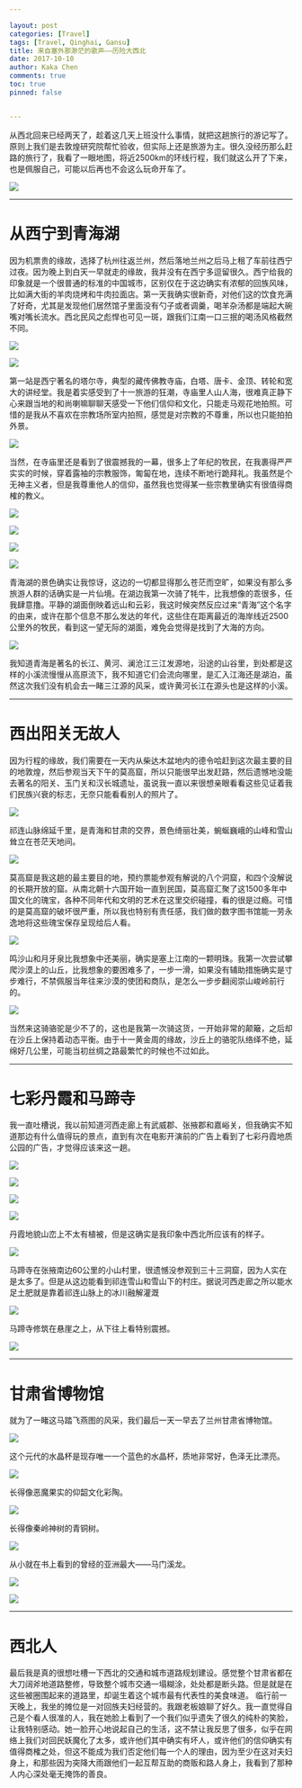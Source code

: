 ```yaml
---

layout: post
categories: [Travel]
tags: [Travel, Qinghai, Gansu]
title: 来自塞外那渺茫的歌声——历险大西北
date: 2017-10-10
author: Kaka Chen
comments: true
toc: true
pinned: false


---
```


从西北回来已经两天了，趁着这几天上班没什么事情，就把这趟旅行的游记写了。原则上我们是去敦煌研究院帮忙验收，但实际上还是旅游为主。很久没经历那么赶路的旅行了，我看了一眼地图，将近2500km的环线行程，我们就这么开了下来，也是佩服自己，可能以后再也不会这么玩命开车了。

![](https://raw.githubusercontent.com/kakack/kakack.github.io/master/_images/20171010-1.png)

---

# 从西宁到青海湖

因为机票贵的缘故，选择了杭州往返兰州，然后落地兰州之后马上租了车前往西宁过夜。因为晚上到白天一早就走的缘故，我并没有在西宁多逗留很久。西宁给我的印象就是一个很普通的标准的中国城市，区别仅在于这边确实有浓郁的回族风味，比如满大街的羊肉烧烤和牛肉拉面店。第一天我确实很新奇，对他们这的饮食充满了好奇，尤其是发现他们居然馆子里面没有勺子或者调羹，喝羊杂汤都是端起大碗嘴对嘴长流水。西北民风之彪悍也可见一斑，跟我们江南一口三抿的喝汤风格截然不同。

![](https://raw.githubusercontent.com/kakack/kakack.github.io/master/_images/20171010-2.JPG)

![](https://raw.githubusercontent.com/kakack/kakack.github.io/master/_images/20171010-3.JPG)

第一站是西宁著名的塔尔寺，典型的藏传佛教寺庙，白塔、唐卡、金顶、转轮和宽大的讲经堂。我是着实感受到了十一旅游的狂潮，寺庙里人山人海，很难真正静下心来跟当地的和尚喇嘛聊聊天感受一下他们信仰和文化，只能走马观花地拍照。可惜的是我从不喜欢在宗教场所室内拍照，感觉是对宗教的不尊重，所以也只能拍拍外景。

![](https://raw.githubusercontent.com/kakack/kakack.github.io/master/_images/20171010-4.JPG)

当然，在寺庙里还是看到了很震撼我的一幕，很多上了年纪的牧民，在我裹得严严实实的时候，穿着露袖的宗教服饰，匍匐在地，连续不断地行跪拜礼。我虽然是个无神主义者，但是我尊重他人的信仰，虽然我也觉得某一些宗教里确实有很值得商榷的教义。

![](https://raw.githubusercontent.com/kakack/kakack.github.io/master/_images/20171010-5.JPG)

![](https://raw.githubusercontent.com/kakack/kakack.github.io/master/_images/20171010-6.JPG)

![](https://raw.githubusercontent.com/kakack/kakack.github.io/master/_images/20171010-7.JPG)

![](https://raw.githubusercontent.com/kakack/kakack.github.io/master/_images/20171010-8.JPG)

青海湖的景色确实让我惊讶，这边的一切都显得那么苍茫而空旷，如果没有那么多旅游人群的话确实是一片仙境。在湖边我第一次骑了牦牛，比我想像的乖很多，任我肆意撸。平静的湖面倒映着远山和云彩，我这时候突然反应过来“青海”这个名字的由来，或许在那个信息不那么发达的年代，这些住在距离最近的海岸线近2500公里外的牧民，看到这一望无际的湖面，难免会觉得是找到了大海的方向。

![](https://raw.githubusercontent.com/kakack/kakack.github.io/master/_images/20171010-9.JPG)


我知道青海是著名的长江、黄河、澜沧江三江发源地，沿途的山谷里，到处都是这样的小溪流慢慢从高原流下，我不知道它们会流向哪里，是汇入江海还是湖泊，虽然这次我们没有机会去一睹三江源的风采，或许黄河长江在源头也是这样的小溪。

---

# 西出阳关无故人

因为行程的缘故，我们需要在一天内从柴达木盆地内的德令哈赶到这次最主要的目的地敦煌，然后参观当天下午的莫高窟，所以只能很早出发赶路，然后遗憾地没能去著名的阳关、玉门关和汉长城遗址，虽说我一直以来很想亲眼看看这些见证着我们民族兴衰的标志，无奈只能看看别人的照片了。

![](https://raw.githubusercontent.com/kakack/kakack.github.io/master/_images/20171010-10.JPG)

祁连山脉绵延千里，是青海和甘肃的交界，景色绮丽壮美，蜿蜒巍峨的山峰和雪山耸立在苍茫天地间。

![](https://raw.githubusercontent.com/kakack/kakack.github.io/master/_images/20171010-11.JPG)

莫高窟是我这趟的最主要目的地，预约票能参观有解说的八个洞窟，和四个没解说的长期开放的窟。从南北朝十六国开始一直到民国，莫高窟汇聚了这1500多年中国文化的瑰宝，各种不同年代和文明的艺术在这里交织碰撞，看的很是过瘾。可惜的是莫高窟的破坏很严重，所以我也特别有责任感，我们做的数字图书馆能一劳永逸地将这些瑰宝保存呈现给后人看。

![](https://raw.githubusercontent.com/kakack/kakack.github.io/master/_images/20171010-12.JPG)

鸣沙山和月牙泉比我想象中还美丽，确实是塞上江南的一颗明珠。我第一次尝试攀爬沙漠上的山丘，比我想象的要困难多了，一步一滑，如果没有辅助措施确实是寸步难行，不禁佩服当年往来沙漠的使团和商队，是怎么一步步翻阅崇山峻岭前行的。

![](https://raw.githubusercontent.com/kakack/kakack.github.io/master/_images/20171010-13.JPG)

当然来这骑骆驼是少不了的，这也是我第一次骑这货，一开始非常的颠簸，之后却在沙丘上保持着动态平衡。由于十一黄金周的缘故，沙丘上的骆驼队络绎不绝，延绵好几公里，可能当初丝绸之路最繁忙的时候也不过如此。

- - -

# 七彩丹霞和马蹄寺

我一直吐槽说，我以前知道河西走廊上有武威郡、张掖郡和嘉峪关，但我确实不知道那边有什么值得玩的景点，直到有次在电影开演前的广告上看到了七彩丹霞地质公园的广告，才觉得应该来这一趟。

![](https://raw.githubusercontent.com/kakack/kakack.github.io/master/_images/20171010-14.JPG)

![](https://raw.githubusercontent.com/kakack/kakack.github.io/master/_images/20171010-15.JPG)

![](https://raw.githubusercontent.com/kakack/kakack.github.io/master/_images/20171010-16.JPG)

![](https://raw.githubusercontent.com/kakack/kakack.github.io/master/_images/20171010-17.JPG)

丹霞地貌山峦上不太有植被，但是这确实是我印象中西北所应该有的样子。

![](https://raw.githubusercontent.com/kakack/kakack.github.io/master/_images/20171010-18.JPG)

马蹄寺在张掖南边60公里的小山村里，很遗憾没参观到三十三洞窟，因为人实在是太多了。但是从这边能看到祁连雪山和雪山下的村庄。据说河西走廊之所以能水足土肥就是靠着祁连山脉上的冰川融解灌溉

![](https://raw.githubusercontent.com/kakack/kakack.github.io/master/_images/20171010-19.JPG)

马蹄寺修筑在悬崖之上，从下往上看特别震撼。

![](https://raw.githubusercontent.com/kakack/kakack.github.io/master/_images/20171010-20.JPG)

---

# 甘肃省博物馆

就为了一睹这马踏飞燕图的风采，我们最后一天一早去了兰州甘肃省博物馆。

![](https://raw.githubusercontent.com/kakack/kakack.github.io/master/_images/20171010-21.JPG)

这个元代的水晶杯是现存唯一一个蓝色的水晶杯，质地非常好，色泽无比漂亮。

![](https://raw.githubusercontent.com/kakack/kakack.github.io/master/_images/20171010-22.JPG)

长得像恶魔果实的仰韶文化彩陶。

![](https://raw.githubusercontent.com/kakack/kakack.github.io/master/_images/20171010-23.JPG)

长得像秦岭神树的青铜树。

![](https://raw.githubusercontent.com/kakack/kakack.github.io/master/_images/20171010-24.JPG)

从小就在书上看到的曾经的亚洲最大——马门溪龙。

![](https://raw.githubusercontent.com/kakack/kakack.github.io/master/_images/20171010-25.JPG)

![](https://raw.githubusercontent.com/kakack/kakack.github.io/master/_images/20171010-26.JPG)


---

# 西北人

最后我是真的很想吐槽一下西北的交通和城市道路规划建设。感觉整个甘肃省都在大刀阔斧地道路整修，导致整个城市交通一塌糊涂，处处都是断头路。但是就是在这些被圈围起来的道路里，却诞生着这个城市最有代表性的美食味道。
临行前一天晚上，我坐的摊位是一对回族夫妇经营的。我跟老板娘聊了好久。我一直觉得自己是个看人很准的人，我在她脸上看到了一个我们似乎遗失了很久的纯朴的笑脸，让我特别感动。她一脸开心地说起自己的生活，这不禁让我反思了很多，似乎在网络上我们对回民妖魔化了太多，或许他们其中确实有坏人，或许他们的信仰确实有值得商榷之处，但这不能成为我们否定他们每一个人的理由，因为至少在这对夫妇身上，和那些因为突降大雨跟他们一起互帮互助的商贩和路人身上，我看到了那种人内心深处毫无掩饰的善良。